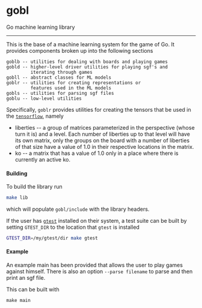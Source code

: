 # gobl

Go machine learning library

-----------

This is the base of a machine learning system for the game of Go.
It provides components broken up into the following sections

```
goblb -- utilities for dealing with boards and playing games
gobld -- higher-level driver utilities for playing sgf's and
         iterating through games
gobll -- abstract classes for ML models
goblr -- utilities for creating representations or
         features used in the ML models
gobls -- utilities for parsing sgf files
goblu -- low-level utilities
```

Specifically, `goblr` provides utilities for creating the tensors that
be used in the [`tensorflow`](https://www.tensorflow.org/),
namely

*  liberties -- a group of matrices parameterized in the perspective
   (whose turn it is) and a level. Each number of liberties up to
   that level will have its own matrix, only the groups on the board
   with a number of liberties of that size have a value of 1.0 in
   their respective locations in the matrix.
*  ko -- a matrix that has a value of 1.0 only in a place where there
   is currently an active ko.

#### Building

To build the library run
```bash
make lib
```
which will populate `gobl/include` with the library headers.

If the user has [`gtest`](https://github.com/google/googletest)
installed on their system, a test suite can be built by setting
`GTEST_DIR` to the location that `gtest` is installed
```bash
GTEST_DIR=/my/gtest/dir make gtest
```

#### Example

An example main has been provided that allows the user to play games
against himself. There is also an option `--parse filename`
to parse and then print an sgf file.

This can be built with
```
make main
```
